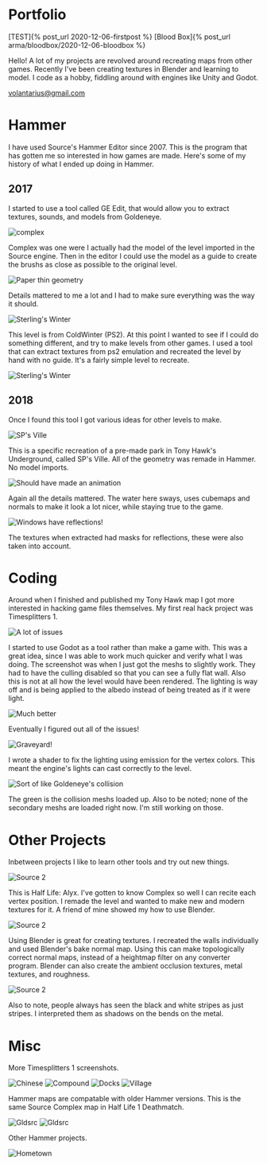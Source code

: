 # Portfolio

[TEST]{% post_url 2020-12-06-firstpost %}
[Blood Box]{% post_url arma/bloodbox/2020-12-06-bloodbox %}

Hello! A lot of my projects are revolved around recreating maps from other games. Recently I've been creating textures in Blender and learning to model. I code as a hobby, fiddling around with engines like Unity and Godot.

<volantarius@gmail.com>

# Hammer

I have used Source's Hammer Editor since 2007. This is the program that has gotten me so interested in how games are made. Here's some of my history of what I ended up doing in Hammer.

## 2017

I started to use a tool called GE Edit, that would allow you to extract textures, sounds, and models from Goldeneye.

![complex](complex_s1.jpg)

Complex was one were I actually had the model of the level imported in the Source engine. Then in the editor I could use the model as a guide to create the brushs as close as possible to the original level.

![Paper thin geometry](complex_detail.jpg)

Details mattered to me a lot and I had to make sure everything was the way it should.

![Sterling's Winter](coldwinter3.jpg)

This level is from ColdWinter (PS2). At this point I wanted to see if I could do something different, and try to make levels from other games. I used a tool that can extract textures from ps2 emulation and recreated the level by hand with no guide. It's a fairly simple level to recreate.

![Sterling's Winter](coldwinter2.jpg)

## 2018

Once I found this tool I got various ideas for other levels to make.

![SP's Ville](thug1.jpg)

This is a specific recreation of a pre-made park in Tony Hawk's Underground, called SP's Ville. All of the geometry was remade in Hammer. No model imports.

![Should have made an animation](thug_water.jpg)

Again all the details mattered. The water here sways, uses cubemaps and normals to make it look a lot nicer, while staying true to the game.

![Windows have reflections!](thug_detail.jpg)

The textures when extracted had masks for reflections, these were also taken into account.

# Coding

Around when I finished and published my Tony Hawk map I got more interested in hacking game files themselves. My first real hack project was Timesplitters 1.

![A lot of issues](ts1_problems.jpg)

I started to use Godot as a tool rather than make a game with. This was a great idea, since I was able to work much quicker and verify what I was doing. The screenshot was when I just got the meshs to slightly work. They had to have the culling disabled so that you can see a fully flat wall. Also this is not at all how the level would have been rendered. The lighting is way off and is being applied to the albedo instead of being treated as if it were light.

![Much better](ts1_chinesebetter.jpg)

Eventually I figured out all of the issues!

![Graveyard!](ts1_new01.jpg)

I wrote a shader to fix the lighting using emission for the vertex colors. This meant the engine's lights can cast correctly to the level.

![Sort of like Goldeneye's collision](ts1_chemicalplant.jpg)

The green is the collision meshs loaded up. Also to be noted; none of the secondary meshs are loaded right now. I'm still working on those.

# Other Projects

Inbetween projects I like to learn other tools and try out new things.

![Source 2](complex1.jpg)

This is Half Life: Alyx. I've gotten to know Complex so well I can recite each vertex position. I remade the level and wanted to make new and modern textures for it. A friend of mine showed my how to use Blender.

![Source 2](complex2.jpg)

Using Blender is great for creating textures. I recreated the walls individually and used Blender's bake normal map. Using this can make topologically correct normal maps, instead of a heightmap filter on any converter program. Blender can also create the ambient occlusion textures, metal textures, and roughness.

![Source 2](complex3.jpg)

Also to note, people always has seen the black and white stripes as just stripes. I interpreted them as shadows on the bends on the metal.

# Misc

More Timesplitters 1 screenshots.

![Chinese](ts1_chinese.jpg)
![Compound](ts1_compound.jpg)
![Docks](ts1_docks.jpg)
![Village](ts1_village.jpg)

Hammer maps are compatable with older Hammer versions. This is the same Source Complex map in Half Life 1 Deathmatch.

![Gldsrc](complex_hl1.jpg)
![Gldsrc](complex_hl1detail.jpg)

Other Hammer projects.

![Hometown](hometown_recreated.jpg)